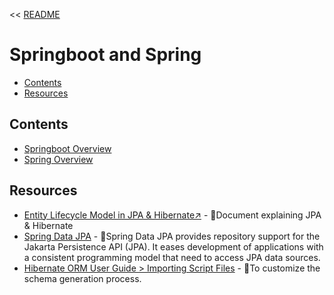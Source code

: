 << [README](./README.md)

# Springboot and Spring
- [Contents](#contents)
- [Resources](#resources)

## Contents
- [Springboot Overview](./SpringBoot.md)
- [Spring Overview](./Spring.md)

## Resources
- [Entity Lifecycle Model in JPA & Hibernate↗️](https://thorben-janssen.com/entity-lifecycle-model/) - 📄Document explaining JPA & Hibernate
- [Spring Data JPA](https://docs.spring.io/spring-data/jpa/reference/#repositories.query-methods.details) - 📄Spring Data JPA provides repository support for the Jakarta Persistence API (JPA). It eases development of applications with a consistent programming model that need to access JPA data sources.
- [Hibernate ORM User Guide > Importing Script Files](https://docs.jboss.org/hibernate/orm/6.2/userguide/html_single/Hibernate_User_Guide.html#schema-generation-script-files) - 📄To customize the schema generation process.